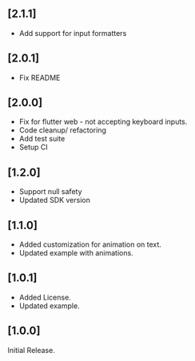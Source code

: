 ## [2.1.1]
- Add support for input formatters

## [2.0.1]
- Fix README

## [2.0.0]
- Fix for flutter web - not accepting keyboard inputs.
- Code cleanup/ refactoring
- Add test suite
- Setup CI

## [1.2.0]
- Support null safety
- Updated SDK version

## [1.1.0]
- Added customization for animation on text.
- Updated example with animations.

## [1.0.1]
- Added License.
- Updated example.

## [1.0.0]
Initial Release.